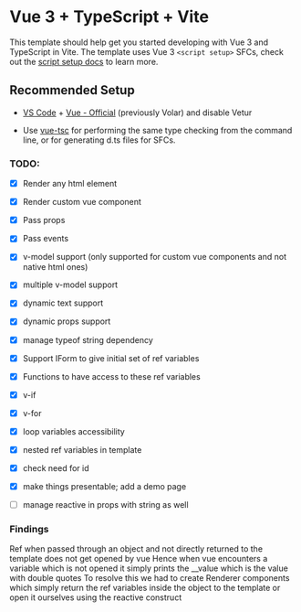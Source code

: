 # Vue 3 + TypeScript + Vite

This template should help get you started developing with Vue 3 and TypeScript in Vite. The template uses Vue 3 `<script setup>` SFCs, check out the [script setup docs](https://v3.vuejs.org/api/sfc-script-setup.html#sfc-script-setup) to learn more.

## Recommended Setup

- [VS Code](https://code.visualstudio.com/) + [Vue - Official](https://marketplace.visualstudio.com/items?itemName=Vue.volar) (previously Volar) and disable Vetur

- Use [vue-tsc](https://github.com/vuejs/language-tools/tree/master/packages/tsc) for performing the same type checking from the command line, or for generating d.ts files for SFCs.

### TODO:
- [X] Render any html element
- [X] Render custom vue component
- [X] Pass props
- [X] Pass events
- [X] v-model support (only supported for custom vue components and not native html ones)
- [X] multiple v-model support
- [X] dynamic text support
- [X] dynamic props support
- [X] manage typeof string dependency
- [X] Support IForm to give initial set of ref variables
- [X] Functions to have access to these ref variables
- [X] v-if
- [X] v-for
- [X] loop variables accessibility
- [X] nested ref variables in template
- [X] check need for id
- [X] make things presentable; add a demo page
- [ ] manage reactive in props with string as well


### Findings
Ref when passed through an object and not directly returned to the template does not get opened by vue
Hence when vue encounters a variable which is not opened it simply prints the __value which is the value with double quotes
To resolve this we had to create Renderer components which simply return the ref variables inside the object to the template or open it ourselves using the reactive construct